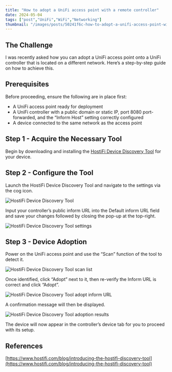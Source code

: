```yaml
---
title: "How to adopt a UniFi access point with a remote controller"
date: 2024-05-04
tags: ["post","UniFi","WiFi","Networking"]
thumbnail: "/images/posts/50241f6c-how-to-adopt-a-unifi-access-point-with-a-remote-controller-thumbnail.png"
---
```


## The Challenge


I was recently asked how you can adopt a UniFi access point onto a UniFi controller that is located on a different network. Here’s a step-by-step guide on how to achieve this.


## Prerequisites


Before proceeding, ensure the following are in place first:

- A UniFi access point ready for deployment
- A UniFi controller with a public domain or static IP, port 8080 port-forwarded, and the “Inform Host” setting correctly configured
- A device connected to the same network as the access point

## Step 1 - Acquire the Necessary Tool


Begin by downloading and installing the [HostiFi Device Discovery Tool](https://www.hostifi.com/hostifi-device-discovery-tool) for your device.


## Step 2 - Configure the Tool


Launch the HostiFi Device Discovery Tool and navigate to the settings via the cog icon.


![HostiFi Device Discovery Tool](/images/posts/50241f6c-hostifi-device-discovery-tool.png)


Input your controller’s public inform URL into the Default inform URL field and save your changes followed by closing the pop-up at the top-right.


![HostiFi Device Discovery Tool settings](/images/posts/50241f6c-hostifi-device-discovery-tool-settings.png)


## Step 3 - Device Adoption


Power on the UniFi access point and use the “Scan” function of the tool to detect it.


![HostiFi Device Discovery Tool scan list](/images/posts/50241f6c-hostifi-device-discovery-tool-scan-list.png)


Once identified, click “Adopt” next to it, then re-verify the Inform URL is correct and click “Adopt”.


![HostiFi Device Discovery Tool adopt inform URL](/images/posts/50241f6c-hostifi-device-discovery-tool-adopt-inform-url.png)


A confirmation message will then be displayed.


![HostiFi Device Discovery Tool adoption results](/images/posts/50241f6c-hostifi-device-discovery-tool-adoption-results.png)


The device will now appear in the controller’s device tab for you to proceed with its setup.


## References


[https://www.hostifi.com/blog/introducing-the-hostifi-discovery-tool](https://www.hostifi.com/blog/introducing-the-hostifi-discovery-tool)

